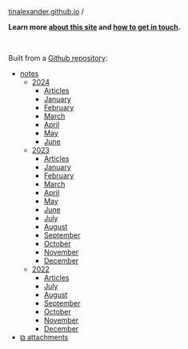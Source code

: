 [tinalexander.github.io](https://tinalexander.github.io/) /

**Learn more [about this site](https://tinalexander.github.io/notes/) and [how to get in touch](https://github.com/tinalexander#about-me).**

<br>

Built from a [Github repository](https://github.com/tinalexander/tinalexander.github.io/tree/main/):

- [notes](https://tinalexander.github.io/notes/)
  - [2024](https://tinalexander.github.io/notes/2024/)
    - [Articles](https://tinalexander.github.io/notes/2024/articles)
    - [January](https://tinalexander.github.io/notes/2024/01)
    - [February](https://tinalexander.github.io/notes/2024/02)
    - [March](https://tinalexander.github.io/notes/2024/03)
    - [April](https://tinalexander.github.io/notes/2024/04)
    - [May](https://tinalexander.github.io/notes/2024/05)
    - [June](https://tinalexander.github.io/notes/2024/06)
  - [2023](https://tinalexander.github.io/notes/2023/)
    - [Articles](https://tinalexander.github.io/notes/2023/articles)
    - [January](https://tinalexander.github.io/notes/2023/01)
    - [February](https://tinalexander.github.io/notes/2023/02)
    - [March](https://tinalexander.github.io/notes/2023/03)
    - [April](https://tinalexander.github.io/notes/2023/04)
    - [May](https://tinalexander.github.io/notes/2023/05)
    - [June](https://tinalexander.github.io/notes/2023/06)
    - [July](https://tinalexander.github.io/notes/2023/07)
    - [August](https://tinalexander.github.io/notes/2023/08)
    - [September](https://tinalexander.github.io/notes/2023/09)
    - [October](https://tinalexander.github.io/notes/2023/10)
    - [November](https://tinalexander.github.io/notes/2023/11)
    - [December](https://tinalexander.github.io/notes/2023/12)
  - [2022](https://tinalexander.github.io/notes/2022/)
    - [Articles](https://tinalexander.github.io/notes/2022/articles)
    - [July](https://tinalexander.github.io/notes/2022/07)
    - [August](https://tinalexander.github.io/notes/2022/08)
    - [September](https://tinalexander.github.io/notes/2022/09)
    - [October](https://tinalexander.github.io/notes/2022/10)
    - [November](https://tinalexander.github.io/notes/2022/11)
    - [December](https://tinalexander.github.io/notes/2022/12)
- [⧉ attachments](https://github.com/tinalexander/tinalexander.github.io/tree/main/notes/attachments)

